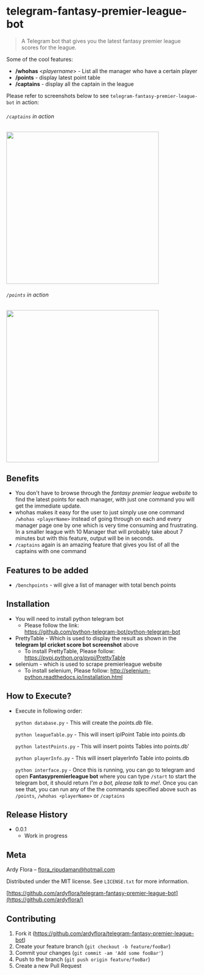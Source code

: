 # telegram-fantasy-premier-league-bot

> A Telegram bot that gives you the latest fantasy premier league scores for the league.

Some of the cool features:
* **/whohas** <_playername_> - List all the manager who have a certain player
* **/points** - display latest point table
* **/captains** - display all the captain in the league

Please refer to screenshots below to see `telegram-fantasy-premier-league-bot` in action:

###### `/captains` in action
<img src="https://snag.gy/LCMoPv.jpg" width="400">

###### `/points` in action
<img src="https://snag.gy/CZFKLv.jpg" width="400">

## Benefits
* You don't have to browse through the *fantasy premier league website* to find the latest points for each manager, with just one command you will get the immediate update.
* whohas makes it easy for the user to just simply use one command `/whohas <playerName>` instead of going through on each and every manager page one by one which is very time consuming and frustrating. In a smaller league with 10 Manager that will probably take about 7 minutes but with this feature, output will be in seconds. 
* `/captains` again is an amazing feature that gives you list of all the captains with one command 


## Features to be added
* `/benchpoints` - will give a list of manager with total bench points

## Installation
* You will need to install python telegram bot
  * Please follow the link:  
    https://github.com/python-telegram-bot/python-telegram-bot
* PrettyTable - Which is used to display the result as shown in the **telegram Ipl cricket score bot screenshot** above
   * To install PrettyTable, Please follow: https://pypi.python.org/pypi/PrettyTable
* selenium - which is used to scrape premierleague website
   * To install selenium, Please follow: http://selenium-python.readthedocs.io/installation.html

## How to Execute?
* Execute in following order:
  
  `python database.py` - This will create the *points.db* file. 

  `python leagueTable.py` - This will insert iplPoint Table into points.db

  `python latestPoints.py` - This will insert points Tables into points.db'
  
  `python playerInfo.py` - This will insert playerInfo Table into points.db

  `python interface.py` - Once this is running, you can go to telegram and open **Fantasypremierleague bot** where you can type `/start` to start the telegram bot, it should return *_I'm a bot, please talk to me!_*. Once you can see  that, you can run any of the the commands specified above such as  `/points`, `/whohas <playerName>` or `/captains`

## Release History
* 0.0.1
    * Work in progress

## Meta

Ardy Flora – flora_ripudaman@hotmail.com

Distributed under the MIT license. See ``LICENSE.txt`` for more information.

[https://github.com/ardyflora/telegram-fantasy-premier-league-bot](https://github.com/ardyflora/)

## Contributing

1. Fork it (<https://github.com/ardyflora/telegram-fantasy-premier-league-bot>)
2. Create your feature branch (`git checkout -b feature/fooBar`)
3. Commit your changes (`git commit -am 'Add some fooBar'`)
4. Push to the branch (`git push origin feature/fooBar`)
5. Create a new Pull Request
